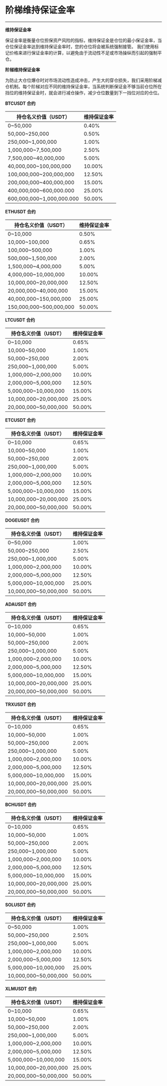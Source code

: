 # **阶梯维持保证金率**

---

**维持保证金率**

保证金率是衡量仓位担保资产风险的指标，维持保证金是仓位的最小保证金率，当仓位保证金率达到维持保证金率时，您的仓位将会被系统强制接管。 我们使用标记价格来进行保证金率的计算，以避免由于流动性不足或市场操纵而引起的强制平仓。

**阶梯维持保证金率**

为防止大仓位爆仓时对市场流动性造成冲击，产生大的穿仓损失，我们采用阶梯减仓机制。每个阶梯对应不同的维持保证金率，当系统判断保证金不够当前仓位所在挡位的维持保证金时，就会进行减仓操作，减少仓位数量到下一挡位对应的仓位。

**BTCUSDT 合约**

| 持仓名义价值（USDT）      | 维持保证金率 |
| ------------------------- | ------------ |
| 0~50,000                  | 0.40%        |
| 50,000~250,000            | 0.50%        |
| 250,000~1,000,000         | 1.00%        |
| 1,000,000~7,500,000       | 2.50%        |
| 7,500,000~40,000,000      | 5.00%        |
| 40,000,000~100,000,000    | 10.00%       |
| 100,000,000~200,000,000   | 12.50%       |
| 200,000,000~400,000,000   | 15.00%       |
| 400,000,000~600,000.000   | 25.00%       |
| 600,000,000~1,000,000.000 | 50.00%       |

**ETHUSDT 合约**

| 持仓名义价值（USDT）    | 维持保证金率 |
| ----------------------- | ------------ |
| 0~10,000                | 0.50%        |
| 10,000~100,000          | 0.65%        |
| 100,000~500,000         | 1.00%        |
| 500,000~1,500,000       | 2.00%        |
| 1,500,000~4,000,000     | 5.00%        |
| 4,000,000~10,000,000    | 10.00%       |
| 10,000,000~20,000,000   | 12.50%       |
| 20,000,000~40,000,000   | 15.00%       |
| 40,000,000~150,000,000  | 25.00%       |
| 150,000,000~500,000,000 | 50.00%       |

**LTCUSDT 合约**

| 持仓名义价值（USDT）  | 维持保证金率 |
| --------------------- | ------------ |
| 0~10,000              | 0.65%        |
| 10,000~50,000         | 1.00%        |
| 50,000~250,000        | 2.00%        |
| 250,000~1,000,000     | 5.00%        |
| 1,000,000~2,000,000   | 10.00%       |
| 2,000,000~5,000,000   | 12.50%       |
| 5,000,000~10,000,000  | 15.00%       |
| 10,000,000~20,000,000 | 25.00%       |
| 20,000,000~50,000,000 | 50.00%       |

**ETCUSDT 合约**

| 持仓名义价值（USDT）  | 维持保证金率 |
| --------------------- | ------------ |
| 0~10,000              | 0.65%        |
| 10,000~50,000         | 1.00%        |
| 50,000~250,000        | 2.00%        |
| 250,000~1,000,000     | 5.00%        |
| 1,000,000~2,000,000   | 10.00%       |
| 2,000,000~5,000,000   | 12.50%       |
| 5,000,000~10,000,000  | 15.00%       |
| 10,000,000~20,000,000 | 25.00%       |
| 20,000,000~50,000,000 | 50.00%       |

**DOGEUSDT 合约**

| 持仓名义价值（USDT）  | 维持保证金率 |
| --------------------- | ------------ |
| 0~50,000              | 1.00%        |
| 50,000~250,000        | 2.50%        |
| 250,000~1,000,000     | 5.00%        |
| 1,000,000~2,000,000   | 10.00%       |
| 2,000,000~5,000,000   | 12.50%       |
| 5,000,000~10,000,000  | 25.00%       |
| 10,000,000~50,000,000 | 50.00%       |

**ADAUSDT 合约**

| 持仓名义价值（USDT）  | 维持保证金率 |
| --------------------- | ------------ |
| 0~10,000              | 0.65%        |
| 10,000~50,000         | 1.00%        |
| 50,000~250,000        | 2.00%        |
| 250,000~1,000,000     | 5.00%        |
| 1,000,000~2,000,000   | 10.00%       |
| 2,000,000~5,000,000   | 12.50%       |
| 5,000,000~10,000,000  | 15.00%       |
| 10,000,000~20,000,000 | 25.00%       |
| 20,000,000~50,000,000 | 50.00%       |

**TRXUSDT 合约**

| 持仓名义价值（USDT）  | 维持保证金率 |
| --------------------- | ------------ |
| 0~10,000              | 0.65%        |
| 10,000~50,000         | 1.00%        |
| 50,000~250,000        | 2.00%        |
| 250,000~1,000,000     | 5.00%        |
| 1,000,000~2,000,000   | 10.00%       |
| 2,000,000~5,000,000   | 12.50%       |
| 5,000,000~10,000,000  | 15.00%       |
| 10,000,000~20,000,000 | 25.00%       |
| 20,000,000~50,000,000 | 50.00%       |

**BCHUSDT 合约**

| 持仓名义价值（USDT）  | 维持保证金率 |
| --------------------- | ------------ |
| 0~10,000              | 0.65%        |
| 10,000~50,000         | 1.00%        |
| 50,000~250,000        | 2.00%        |
| 250,000~1,000,000     | 5.00%        |
| 1,000,000~2,000,000   | 10.00%       |
| 2,000,000~5,000,000   | 12.50%       |
| 5,000,000~10,000,000  | 15.00%       |
| 10,000,000~20,000,000 | 25.00%       |
| 20,000,000~50,000,000 | 50.00%       |

**SOLUSDT 合约**

| 持仓名义价值（USDT）  | 维持保证金率 |
| --------------------- | ------------ |
| 0~50,000              | 1.00%        |
| 50,000~250,000        | 2.50%        |
| 250,000~1,000,000     | 5.00%        |
| 1,000,000~2,000,000   | 10.00%       |
| 2,000,000~5,000,000   | 12.50%       |
| 5,000,000~10,000,000  | 25.00%       |
| 10,000,000~50,000,000 | 50.00%       |

**XLMUSDT 合约**

| 持仓名义价值（USDT）  | 维持保证金率 |
| --------------------- | ------------ |
| 0~10,000              | 0.65%        |
| 10,000~50,000         | 1.00%        |
| 50,000~250,000        | 2.00%        |
| 250,000~1,000,000     | 5.00%        |
| 1,000,000~2,000,000   | 10.00%       |
| 2,000,000~5,000,000   | 12.50%       |
| 5,000,000~10,000,000  | 15.00%       |
| 10,000,000~20,000,000 | 25.00%       |
| 20,000,000~50,000,000 | 50.00%       |
